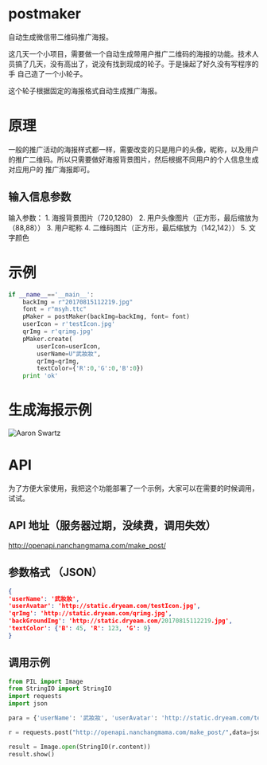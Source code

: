 # postmaker
自动生成微信带二维码推广海报。

这几天一个小项目，需要做一个自动生成带用户推广二维码的海报的功能。技术人员搞了几天，没有高出了，说没有找到现成的轮子。于是操起了好久没有写程序的手
自己造了一个小轮子。

这个轮子根据固定的海报格式自动生成推广海报。

# 原理

一般的推广活动的海报样式都一样，需要改变的只是用户的头像，昵称，以及用户的推广二维码。所以只需要做好海报背景图片，然后根据不同用户的个人信息生成对应用户的
推广海报即可。

## 输入信息参数

  输入参数：
	1. 海报背景图片（720,1280）
	2. 用户头像图片（正方形，最后缩放为（88,88））
	3. 用户昵称
	4. 二维码图片（正方形，最后缩放为（142,142））
	5. 文字颜色
  
# 示例
```python
if __name__=='__main__':
	backImg = r"20170815112219.jpg"
	font = r"msyh.ttc"
	pMaker = postMaker(backImg=backImg, font= font)
	userIcon = r'testIcon.jpg'
	qrImg = r'qrimg.jpg'
	pMaker.create(
		userIcon=userIcon,
		userName=U"武妝妝",
		qrImg=qrImg,
		textColor={'R':0,'G':0,'B':0})
	print 'ok'
```
# 生成海报示例
![Aaron Swartz](https://raw.githubusercontent.com/wuxianghou/postmaker/master/testPost.jpg)
# API

为了方便大家使用，我把这个功能部署了一个示例，大家可以在需要的时候调用，试试。

## API 地址（服务器过期，没续费，调用失效）
http://openapi.nanchangmama.com/make_post/

## 参数格式 （JSON）
```json
{
'userName': '武妝妝', 
'userAvatar': 'http://static.dryeam.com/testIcon.jpg',
'qrImg': 'http://static.dryeam.com/qrimg.jpg', 
'backGroundImg': 'http://static.dryeam.com/20170815112219.jpg', 
'textColor': {'B': 45, 'R': 123, 'G': 9}
}
```
## 调用示例
```python
from PIL import Image
from StringIO import StringIO
import requests
import json

para = {'userName': '武妝妝', 'userAvatar': 'http://static.dryeam.com/testIcon.jpg', 'qrImg': 'http://static.dryeam.com/qrimg.jpg', 'backGroundImg': 'http://static.dryeam.com/20170815112219.jpg', 'textColor': {'B': 45, 'R': 123, 'G': 9}}

r = requests.post("http://openapi.nanchangmama.com/make_post/",data=json.dumps(para))

result = Image.open(StringIO(r.content))
result.show()
```




